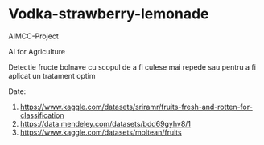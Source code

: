 # Vodka-strawberry-lemonade
AIMCC-Project


AI for Agriculture

Detectie fructe bolnave cu scopul de a fi culese mai repede sau pentru a fi aplicat un tratament optim

Date:

1. https://www.kaggle.com/datasets/sriramr/fruits-fresh-and-rotten-for-classification
2. https://data.mendeley.com/datasets/bdd69gyhv8/1
3. https://www.kaggle.com/datasets/moltean/fruits

